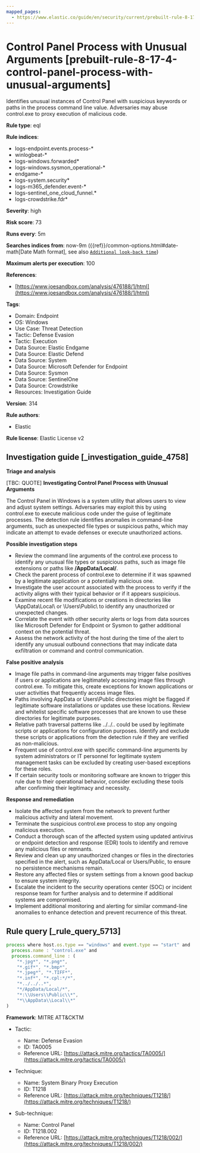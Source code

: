```yaml
---
mapped_pages:
  - https://www.elastic.co/guide/en/security/current/prebuilt-rule-8-17-4-control-panel-process-with-unusual-arguments.html
---
```


# Control Panel Process with Unusual Arguments [prebuilt-rule-8-17-4-control-panel-process-with-unusual-arguments]

Identifies unusual instances of Control Panel with suspicious keywords or paths in the process command line value. Adversaries may abuse control.exe to proxy execution of malicious code.

**Rule type**: eql

**Rule indices**:

* logs-endpoint.events.process-*
* winlogbeat-*
* logs-windows.forwarded*
* logs-windows.sysmon_operational-*
* endgame-*
* logs-system.security*
* logs-m365_defender.event-*
* logs-sentinel_one_cloud_funnel.*
* logs-crowdstrike.fdr*

**Severity**: high

**Risk score**: 73

**Runs every**: 5m

**Searches indices from**: now-9m ({{ref}}/common-options.html#date-math[Date Math format], see also [`Additional look-back time`](docs-content://solutions/security/detect-and-alert/create-detection-rule.md#rule-schedule))

**Maximum alerts per execution**: 100

**References**:

* [https://www.joesandbox.com/analysis/476188/1/html](https://www.joesandbox.com/analysis/476188/1/html)

**Tags**:

* Domain: Endpoint
* OS: Windows
* Use Case: Threat Detection
* Tactic: Defense Evasion
* Tactic: Execution
* Data Source: Elastic Endgame
* Data Source: Elastic Defend
* Data Source: System
* Data Source: Microsoft Defender for Endpoint
* Data Source: Sysmon
* Data Source: SentinelOne
* Data Source: Crowdstrike
* Resources: Investigation Guide

**Version**: 314

**Rule authors**:

* Elastic

**Rule license**: Elastic License v2

## Investigation guide [_investigation_guide_4758]

**Triage and analysis**

[TBC: QUOTE]
**Investigating Control Panel Process with Unusual Arguments**

The Control Panel in Windows is a system utility that allows users to view and adjust system settings. Adversaries may exploit this by using control.exe to execute malicious code under the guise of legitimate processes. The detection rule identifies anomalies in command-line arguments, such as unexpected file types or suspicious paths, which may indicate an attempt to evade defenses or execute unauthorized actions.

**Possible investigation steps**

* Review the command line arguments of the control.exe process to identify any unusual file types or suspicious paths, such as image file extensions or paths like **/AppData/Local/**.
* Check the parent process of control.exe to determine if it was spawned by a legitimate application or a potentially malicious one.
* Investigate the user account associated with the process to verify if the activity aligns with their typical behavior or if it appears suspicious.
* Examine recent file modifications or creations in directories like \AppData\Local\ or \Users\Public\ to identify any unauthorized or unexpected changes.
* Correlate the event with other security alerts or logs from data sources like Microsoft Defender for Endpoint or Sysmon to gather additional context on the potential threat.
* Assess the network activity of the host during the time of the alert to identify any unusual outbound connections that may indicate data exfiltration or command and control communication.

**False positive analysis**

* Image file paths in command-line arguments may trigger false positives if users or applications are legitimately accessing image files through control.exe. To mitigate this, create exceptions for known applications or user activities that frequently access image files.
* Paths involving AppData or Users\Public directories might be flagged if legitimate software installations or updates use these locations. Review and whitelist specific software processes that are known to use these directories for legitimate purposes.
* Relative path traversal patterns like ../../.. could be used by legitimate scripts or applications for configuration purposes. Identify and exclude these scripts or applications from the detection rule if they are verified as non-malicious.
* Frequent use of control.exe with specific command-line arguments by system administrators or IT personnel for legitimate system management tasks can be excluded by creating user-based exceptions for these roles.
* If certain security tools or monitoring software are known to trigger this rule due to their operational behavior, consider excluding these tools after confirming their legitimacy and necessity.

**Response and remediation**

* Isolate the affected system from the network to prevent further malicious activity and lateral movement.
* Terminate the suspicious control.exe process to stop any ongoing malicious execution.
* Conduct a thorough scan of the affected system using updated antivirus or endpoint detection and response (EDR) tools to identify and remove any malicious files or remnants.
* Review and clean up any unauthorized changes or files in the directories specified in the alert, such as AppData/Local or Users/Public, to ensure no persistence mechanisms remain.
* Restore any affected files or system settings from a known good backup to ensure system integrity.
* Escalate the incident to the security operations center (SOC) or incident response team for further analysis and to determine if additional systems are compromised.
* Implement additional monitoring and alerting for similar command-line anomalies to enhance detection and prevent recurrence of this threat.


## Rule query [_rule_query_5713]

```js
process where host.os.type == "windows" and event.type == "start" and
  process.name : "control.exe" and
  process.command_line : (
    "*.jpg*", "*.png*",
    "*.gif*", "*.bmp*",
    "*.jpeg*", "*.TIFF*",
    "*.inf*", "*.cpl:*/*",
    "*../../..*",
    "*/AppData/Local/*",
    "*:\\Users\\Public\\*",
    "*\\AppData\\Local\\*"
)
```

**Framework**: MITRE ATT&CKTM

* Tactic:

    * Name: Defense Evasion
    * ID: TA0005
    * Reference URL: [https://attack.mitre.org/tactics/TA0005/](https://attack.mitre.org/tactics/TA0005/)

* Technique:

    * Name: System Binary Proxy Execution
    * ID: T1218
    * Reference URL: [https://attack.mitre.org/techniques/T1218/](https://attack.mitre.org/techniques/T1218/)

* Sub-technique:

    * Name: Control Panel
    * ID: T1218.002
    * Reference URL: [https://attack.mitre.org/techniques/T1218/002/](https://attack.mitre.org/techniques/T1218/002/)



